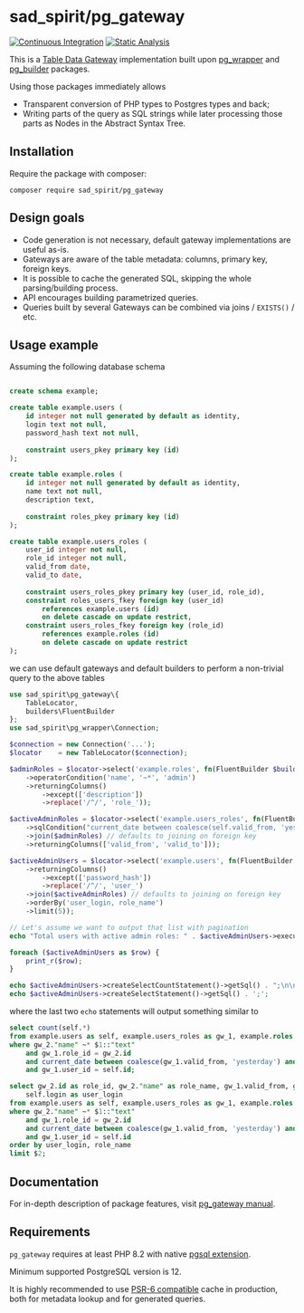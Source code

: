 # sad_spirit/pg_gateway

[![Continuous Integration](https://github.com/sad-spirit/pg-gateway/actions/workflows/continuous-integration.yml/badge.svg?branch=master)](https://github.com/sad-spirit/pg-gateway/actions/workflows/continuous-integration.yml)
[![Static Analysis](https://github.com/sad-spirit/pg-gateway/actions/workflows/static-analysis.yml/badge.svg?branch=master)](https://github.com/sad-spirit/pg-gateway/actions/workflows/static-analysis.yml)

This is a [Table Data Gateway](https://martinfowler.com/eaaCatalog/tableDataGateway.html) implementation built upon
[pg_wrapper](https://github.com/sad-spirit/pg-wrapper) and [pg_builder](https://github.com/sad-spirit/pg-builder) packages.

Using those packages immediately allows
 * Transparent conversion of PHP types to Postgres types and back;
 * Writing parts of the query as SQL strings while later processing those parts as Nodes in the Abstract Syntax Tree.

## Installation

Require the package with composer:
```
composer require sad_spirit/pg_gateway
```

## Design goals

 * Code generation is not necessary, default gateway implementations are useful as-is.
 * Gateways are aware of the table metadata: columns, primary key, foreign keys.
 * It is possible to cache the generated SQL, skipping the whole parsing/building process.
 * API encourages building parametrized queries.
 * Queries built by several Gateways can be combined via joins / `EXISTS()` / etc.

## Usage example

Assuming the following database schema
```SQL

create schema example;

create table example.users (
    id integer not null generated by default as identity,
    login text not null,
    password_hash text not null,
    
    constraint users_pkey primary key (id)
);

create table example.roles (
    id integer not null generated by default as identity,
    name text not null,
    description text,
    
    constraint roles_pkey primary key (id)
);

create table example.users_roles (
    user_id integer not null,
    role_id integer not null,
    valid_from date,
    valid_to date,
    
    constraint users_roles_pkey primary key (user_id, role_id),
    constraint roles_users_fkey foreign key (user_id)
        references example.users (id)
        on delete cascade on update restrict,
    constraint users_roles_fkey foreign key (role_id)
        references example.roles (id)
        on delete cascade on update restrict
);
```

we can use default gateways and default builders to perform a non-trivial query to the above tables

```PHP
use sad_spirit\pg_gateway\{
    TableLocator,
    builders\FluentBuilder
};
use sad_spirit\pg_wrapper\Connection;

$connection = new Connection('...');
$locator    = new TableLocator($connection);

$adminRoles = $locator->select('example.roles', fn(FluentBuilder $builder) => $builder
    ->operatorCondition('name', '~*', 'admin')
    ->returningColumns()
        ->except(['description'])
        ->replace('/^/', 'role_'));

$activeAdminRoles = $locator->select('example.users_roles', fn(FluentBuilder $builder) => $builder
    ->sqlCondition("current_date between coalesce(self.valid_from, 'yesterday') and coalesce(self.valid_to, 'tomorrow')")
    ->join($adminRoles) // defaults to joining on foreign key
    ->returningColumns(['valid_from', 'valid_to']));

$activeAdminUsers = $locator->select('example.users', fn(FluentBuilder $builder) => $builder
    ->returningColumns()
        ->except(['password_hash'])
        ->replace('/^/', 'user_')
    ->join($activeAdminRoles) // defaults to joining on foreign key
    ->orderBy('user_login, role_name')
    ->limit(5));

// Let's assume we want to output that list with pagination
echo "Total users with active admin roles: " . $activeAdminUsers->executeCount() . "\n\n";

foreach ($activeAdminUsers as $row) {
    print_r($row);
}

echo $activeAdminUsers->createSelectCountStatement()->getSql() . ";\n\n";
echo $activeAdminUsers->createSelectStatement()->getSql() . ';';
```

where the last two `echo` statements will output something similar to
```SQL
select count(self.*)
from example.users as self, example.users_roles as gw_1, example.roles as gw_2
where gw_2."name" ~* $1::"text"
    and gw_1.role_id = gw_2.id
    and current_date between coalesce(gw_1.valid_from, 'yesterday') and coalesce(gw_1.valid_to, 'tomorrow')
    and gw_1.user_id = self.id;

select gw_2.id as role_id, gw_2."name" as role_name, gw_1.valid_from, gw_1.valid_to, self.id as user_id,
    self.login as user_login
from example.users as self, example.users_roles as gw_1, example.roles as gw_2
where gw_2."name" ~* $1::"text"
    and gw_1.role_id = gw_2.id
    and current_date between coalesce(gw_1.valid_from, 'yesterday') and coalesce(gw_1.valid_to, 'tomorrow')
    and gw_1.user_id = self.id
order by user_login, role_name
limit $2;
```


## Documentation

For in-depth description of package features, visit [pg_gateway manual](https://pg-gateway.readthedocs.io/).

## Requirements

`pg_gateway` requires at least PHP 8.2 with native [pgsql extension](https://php.net/manual/en/book.pgsql.php).

Minimum supported PostgreSQL version is 12.

It is highly recommended to use [PSR-6 compatible](https://www.php-fig.org/psr/psr-6/) cache in production,
both for metadata lookup and for generated queries.
